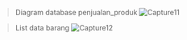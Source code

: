 >Diagram database penjualan_produk
![Capture11](https://github.com/arisbp/arisbp/assets/160198125/cdd472f1-1c22-40ee-a9bc-27230ab52eeb)


>List data barang
![Capture12](https://github.com/arisbp/arisbp/assets/160198125/a2105b8a-7870-4083-8af7-d613fcd8a4e1)
